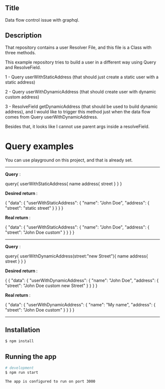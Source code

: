## Title

Data flow control issue with graphql.

## Description

That repository contains a user Resolver File, and this file is a Class with three methods.

This example repository tries to build a user in a different way using Query and ResolveField.

1 - Query userWithStaticAddress (that should just create a static user with a static address)

2 - Query userWithDynamicAddress (that should create user with dynamic custom address)

3 - ResolveField getDynamicAddress (that should be used to build dynamic address), and I would like to trigger this
method just when the data flow comes from Query userWithDynamicAddress.

Besides that, it looks like I cannot use parent args inside a resolveField.

# Query examples

You can use playground on this project, and that is already set.

-------------------------------------------------------

<b>Query</b> :

query{ userWithStaticAddress{ name address{ street } } }

<b>Desired return </b> :

{
"data": {
"userWithStaticAddress": {
"name": "John Doe",
"address": {
"street": "static street"
} } } }

<b>Real return </b> :

{
"data": {
"userWithStaticAddress": {
"name": "John Doe",
"address": {
"street": "John Doe custom"
} } } }

-------------------------------------------------------


<b>Query</b> :

query{ userWithDynamicAddress(street:"new Street"){ name address{ street } } }

<b>Desired return </b> :

{ {
"data": {
"userWithDynamicAddress": {
"name": "John Doe",
"address": {
"street": "John Doe custom new Street"
} } } }

<b>Real return </b> :

{
"data": {
"userWithDynamicAddress": {
"name": "My name",
"address": {
"street": "John Doe custom"
} } } }

-------------------------------------------------------

## Installation

```bash
$ npm install
```

## Running the app

```bash
# development
$ npm run start

The app is configured to run on port 3000
```

